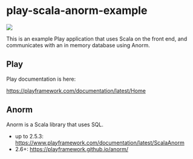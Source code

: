 # play-scala-anorm-example

[<img src="https://img.shields.io/travis/playframework/play-scala-anorm-example.svg"/>](https://travis-ci.org/playframework/play-scala-anorm-example)

This is an example Play application that uses Scala on the front end, and communicates with an in memory database using Anorm.

## Play

Play documentation is here:

<https://playframework.com/documentation/latest/Home>

## Anorm

Anorm is a Scala library that uses SQL.

- up to 2.5.3: <https://www.playframework.com/documentation/latest/ScalaAnorm>
- 2.6+: <https://playframework.github.io/anorm/>
